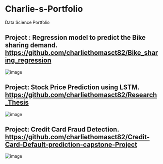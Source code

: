 # Charlie-s-Portfolio
Data Science Portfolio
## Project  : Regression model to predict the Bike sharing demand. https://github.com/charliethomasct82/Bike_sharing_regression        
![image](https://github.com/charliethomasct82/Charlie-Portfolio/assets/93368865/29e55dfc-4e9f-4cbb-ab3f-1a604e5bf689)                 


## Project: Stock Price Prediction using LSTM. https://github.com/charliethomasct82/Research_Thesis
![image](https://github.com/charliethomasct82/Charlie-Portfolio/assets/93368865/45cca87e-628f-4ee4-b02d-64664ddeba1f)

## Project: Credit Card Fraud Detection.  https://github.com/charliethomasct82/Credit-Card-Default-prediction-capstone-Project
![image](https://github.com/charliethomasct82/Charlie-Portfolio/assets/93368865/b748c152-48f1-4062-a6ea-1db8edff350c)
